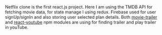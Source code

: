 
Netflix clone is the first react.js project. Here I am using the TMDB API for fetching movie data, for state manage I using redux. Firebase used for user signUp/signIn and also storing user selected plan details. Both [movie-trailer](https://www.npmjs.com/package/movie-trailer) and [react-youtube](https://www.npmjs.com/package/react-youtube) npm modules are using for finding trailer and play trailer in youTube.
